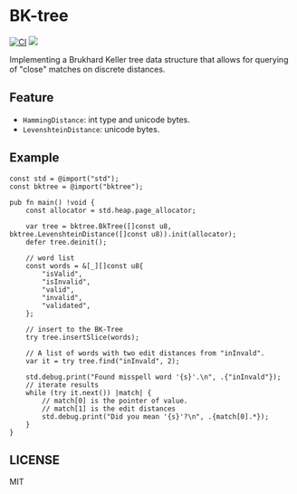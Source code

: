 # BK-tree

[![CI](https://github.com/dying-will-bullet/bktree/actions/workflows/ci.yaml/badge.svg)](https://github.com/dying-will-bullet/bktree/actions/workflows/ci.yaml)
![](https://img.shields.io/badge/language-zig-%23ec915c)

Implementing a Brukhard Keller tree data structure that allows for querying of "close" matches on discrete distances.

## Feature

- `HammingDistance`: int type and unicode bytes.
- `LevenshteinDistance`: unicode bytes.

## Example

```zig
const std = @import("std");
const bktree = @import("bktree");

pub fn main() !void {
    const allocator = std.heap.page_allocator;

    var tree = bktree.BkTree([]const u8, bktree.LevenshteinDistance([]const u8)).init(allocator);
    defer tree.deinit();

    // word list
    const words = &[_][]const u8{
        "isValid",
        "isInvalid",
        "valid",
        "invalid",
        "validated",
    };

    // insert to the BK-Tree
    try tree.insertSlice(words);

    // A list of words with two edit distances from "inInvald".
    var it = try tree.find("inInvald", 2);

    std.debug.print("Found misspell word '{s}'.\n", .{"inInvald"});
    // iterate results
    while (try it.next()) |match| {
        // match[0] is the pointer of value.
        // match[1] is the edit distances
        std.debug.print("Did you mean '{s}'?\n", .{match[0].*});
    }
}
```

## LICENSE

MIT
